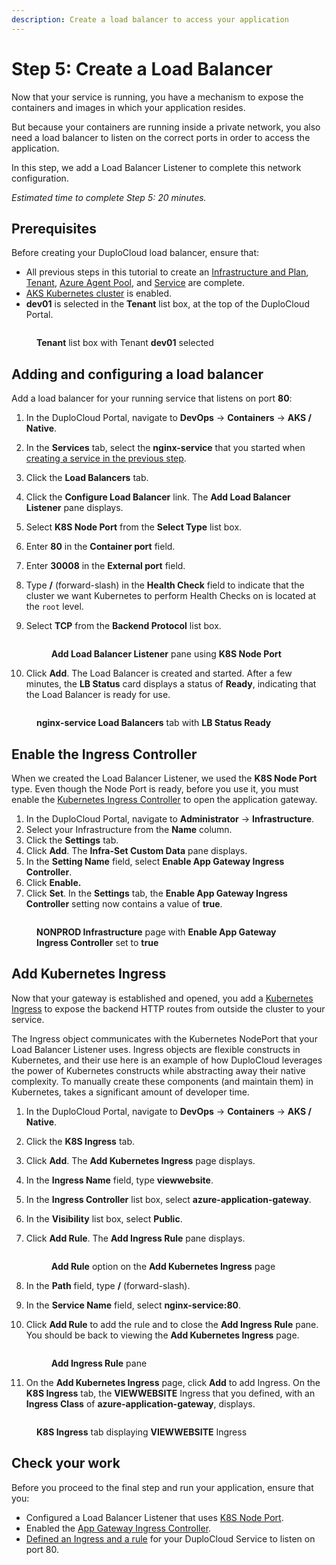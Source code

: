 ```yaml
---
description: Create a load balancer to access your application
---
```


# Step 5: Create a Load Balancer

Now that your service is running, you have a mechanism to expose the containers and images in which your application resides.

But because your containers are running inside a private network, you also need a load balancer to listen on the correct ports in order to access the application.

In this step, we add a Load Balancer Listener to complete this network configuration.

_Estimated time to complete Step 5: 20 minutes._

## Prerequisites

Before creating your DuploCloud load balancer, ensure that:

* All previous steps in this tutorial to create an [Infrastructure and Plan](step-1-infrastructure.md), [Tenant](step-2-tenant.md), [Azure Agent Pool](step-3-create-azure-agent-pool.md), and [Service](step-4-create-app-via-k8s.md) are complete.
* [AKS Kubernetes cluster](step-1-infrastructure.md#enabling-the-aks-kubernetes-cluster) is enabled.
* **dev01**  is selected in the **Tenant** list box, at the top of the DuploCloud Portal.

<figure><img src="../../.gitbook/assets/tenant_dev01 (1).png" alt=""><figcaption><p><strong>Tenant</strong> list box with Tenant <strong>dev01</strong> selected</p></figcaption></figure>

## Adding and configuring a load balancer

Add a load balancer for your running service that listens on port **80**:

1. In the DuploCloud Portal, navigate to **DevOps** -> **Containers** -> **AKS / Native**.
2. In the **Services** tab, select the **nginx-service** that you started when [creating a service in the previous step](step-4-create-app-via-k8s.md).
3. Click the **Load Balancers** tab.
4. Click the **Configure Load Balancer** link. The **Add Load Balancer Listener** pane displays.
5. Select **K8S Node Port** from the **Select Type** list box.
6. Enter **80** in the **Container port** field.
7. Enter **30008** in the **External port** field.
8. Type **/** (forward-slash) in the **Health Check** field to indicate that the cluster we want Kubernetes to perform Health Checks on is located at the `root` level.
9.  Select **TCP** from the **Backend Protocol** list box.

    <figure><img src="../../.gitbook/assets/Azure_GS_LBL_1.png" alt=""><figcaption><p><strong>Add Load Balancer Listener</strong> pane using <strong>K8S Node Port</strong></p></figcaption></figure>
10. Click **Add**. The Load Balancer is created and started. After a few minutes, the **LB Status** card displays a status of **Ready**, indicating that the Load Balancer is ready for use.

<figure><img src="../../.gitbook/assets/Azure_GS_LBL_2.png" alt=""><figcaption><p><strong>nginx-service Load Balancers</strong> tab with <strong>LB Status Ready</strong></p></figcaption></figure>

## Enable the Ingress Controller

When we created the Load Balancer Listener, we used the **K8S Node Port** type. Even though the Node Port is ready, before you use it, you must enable the [Kubernetes Ingress Controller](https://kubernetes.io/docs/concepts/services-networking/ingress-controllers/) to open the application gateway.&#x20;

1. In the DuploCloud Portal, navigate to **Administrator** -> **Infrastructure**.
2. Select your Infrastructure from the **Name** column.
3. Click the **Settings** tab.
4. Click **Add**. The **Infra-Set Custom Data** pane displays.
5. In the **Setting Name** field, select **Enable App Gateway Ingress Controller**.&#x20;
6. Click **Enable.**
7. Click **Set**. In the **Settings** tab, the **Enable App Gateway Ingress Controller** setting now contains a value of **true**.

<figure><img src="../../.gitbook/assets/Azure_GS_Infra_app_gateway.png" alt=""><figcaption><p><strong>NONPROD Infrastructure</strong> page with <strong>Enable App Gateway Ingress Controller</strong> set to <strong>true</strong></p></figcaption></figure>

## Add Kubernetes Ingress

Now that your gateway is established and opened, you add a [Kubernetes Ingress](https://kubernetes.io/docs/concepts/services-networking/ingress/) to expose the backend HTTP routes from outside the cluster to your service.&#x20;

The Ingress object communicates with the Kubernetes NodePort that your Load Balancer Listener uses. Ingress objects are flexible constructs in Kubernetes, and their use here is an example of how DuploCloud leverages the power of Kubernetes constructs while abstracting away their native complexity. To manually create these components (and maintain them) in Kubernetes, takes a significant amount of developer time.

1. In the DuploCloud Portal, navigate to **DevOps** -> **Containers** -> **AKS / Native**.
2. Click the **K8S Ingress** tab.
3. Click **Add**. The **Add Kubernetes Ingress** page displays.
4. In the **Ingress Name** field, type **viewwebsite**.
5. In the **Ingress Controller** list box, select **azure-application-gateway**.
6. In the **Visibility** list box, select **Public**.
7.  Click **Add Rule**. The **Add Ingress Rule** pane displays.

    <figure><img src="../../.gitbook/assets/Azure_GS_Ingressadd (1).png" alt=""><figcaption><p><strong>Add Rule</strong> option on the <strong>Add Kubernetes Ingress</strong> page</p></figcaption></figure>


8. In the **Path** field, type **/** (forward-slash).
9. In the **Service Name** field, select **nginx-service:80**.&#x20;
10. Click **Add Rule** to add the rule and to close the **Add Ingress Rule** pane. You should be back to viewing the **Add Kubernetes Ingress** page.

    <figure><img src="../../.gitbook/assets/Azure_GS_Ingressaddrule.png" alt=""><figcaption><p><strong>Add Ingress Rule</strong> pane</p></figcaption></figure>
11. On the **Add Kubernetes Ingress** page, click **Add** to add Ingress. On the **K8S Ingress** tab, the **VIEWWEBSITE** Ingress that you defined, with an **Ingress Class** of **azure-application-gateway**, displays.

<figure><img src="../../.gitbook/assets/Azure_GS_viewebsite.png" alt=""><figcaption><p><strong>K8S Ingress</strong> tab displaying <strong>VIEWWEBSITE</strong> Ingress</p></figcaption></figure>

## Check your work

Before you proceed to the final step and run your application, ensure that you:

* Configured a Load Balancer Listener that uses [K8S Node Port](step-5-create-a-load-balancer.md#adding-and-configuring-a-load-balancer).
* Enabled the [App Gateway Ingress Controller](step-5-create-a-load-balancer.md#enable-the-ingress-controller).&#x20;
* [Defined an Ingress and a rule](step-5-create-a-load-balancer.md#add-kubernetes-ingress) for your DuploCloud Service to listen on port 80.
